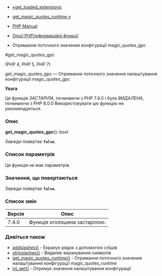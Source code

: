- [«get_loaded_extensions](function.get-loaded-extensions.md)
- [get_magic_quotes_runtime »](function.get-magic-quotes-runtime.md)

- [PHP Manual](index.md)
- [Опції PHP/інформаційні функції](ref.info.md)
- Отримання поточного значення конфігурації magic_quotes_gpc

#get_magic_quotes_gpc

(PHP 4, PHP 5, PHP 7)

get_magic_quotes_gpc — Отримання поточного значення налаштування
конфігурації magic_quotes_gpc

**Увага**

Ця функція *ЗАСТАРІЛА*, починаючи з PHP 7.4.0 і була *ВИДАЛЕНА*, починаючи з
PHP 8.0.0 Використовувати цю функцію не рекомендується.

### Опис

**get_magic_quotes_gpc**(): bool

Завжди повертає **`false`**.

### Список параметрів

Ця функція не має параметрів.

### Значення, що повертаються

Завжди повертає **`false`**.

### Список змін

| Версія | Опис |
|--------|-------------------------------|
| 7.4.0 | Функція оголошена застарілою. |

### Дивіться також

- [addslashes()](function.addslashes.md) - Екранує рядок з
допомогою слішів
- [stripslashes()](function.stripslashes.md) - Видаляє екранування
символів
- [get_magic_quotes_runtime()](function.get-magic-quotes-runtime.md) -
Отримання поточного значення налаштування конфігурації
magic_quotes_runtime
- [ini_get()](function.ini-get.md) - Отримує значення налаштування
конфігурації
